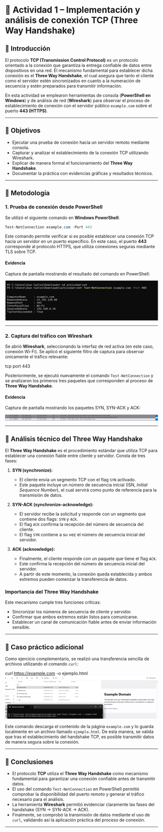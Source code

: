 # 📱 Actividad 1 – Implementación y análisis de conexión TCP (Three Way Handshake)

## 🔹 Introducción

El protocolo **TCP (Transmission Control Protocol)** es un protocolo orientado a la conexión que garantiza la entrega confiable de datos entre dispositivos en una red.
El mecanismo fundamental para establecer dicha conexión es el **Three Way Handshake**, el cual asegura que tanto el cliente como el servidor estén sincronizados en cuanto a la numeración de secuencia y estén preparados para transmitir información.

En esta actividad se emplearon herramientas de consola (**PowerShell en Windows**) y de análisis de red (**Wireshark**) para observar el proceso de establecimiento de conexión con el servidor público `example.com` sobre el puerto **443 (HTTPS)**.

---

## 🔹 Objetivos

* Ejecutar una prueba de conexión hacia un servidor remoto mediante consola.
* Capturar y analizar el establecimiento de la conexión TCP utilizando Wireshark.
* Explicar de manera formal el funcionamiento del **Three Way Handshake**.
* Documentar la práctica con evidencias gráficas y resultados técnicos.

---

## 🔹 Metodología

### 1. Prueba de conexión desde PowerShell

Se utilizó el siguiente comando en **Windows PowerShell**:

```powershell
Test-NetConnection example.com -Port 443
```

Este comando permite verificar si es posible establecer una conexión TCP hacia un servidor en un puerto específico.
En este caso, el puerto **443** corresponde al protocolo HTTPS, que utiliza conexiones seguras mediante TLS sobre TCP.

#### Evidencia

Captura de pantalla mostrando el resultado del comando en PowerShell:

![Prueba conexión](prueba-conexion.png)

---

### 2. Captura del tráfico con Wireshark

Se abrió **Wireshark**, seleccionando la interfaz de red activa (en este caso, conexión Wi-Fi).
Se aplicó el siguiente filtro de captura para observar únicamente el tráfico relevante:


tcp port 443

Posteriormente, se ejecutó nuevamente el comando `Test-NetConnection` y se analizaron los primeros tres paquetes que corresponden al proceso de **Three Way Handshake**.

#### Evidencia

Captura de pantalla mostrando los paquetes SYN, SYN-ACK y ACK:

![Handshake](handshake.png)

---

## 🔹 Análisis técnico del Three Way Handshake

El **Three Way Handshake** es el procedimiento estándar que utiliza TCP para establecer una conexión fiable entre cliente y servidor. Consta de tres fases:

1. **SYN (synchronize):**

   * El cliente envía un segmento TCP con el flag `SYN` activado.
   * Este paquete incluye un número de secuencia inicial (ISN, *Initial Sequence Number*), el cual servirá como punto de referencia para la transmisión de datos.

2. **SYN-ACK (synchronize-acknowledge):**

   * El servidor recibe la solicitud y responde con un segmento que contiene dos flags: `SYN` y `ACK`.
   * El flag `ACK` confirma la recepción del número de secuencia del cliente.
   * El flag `SYN` contiene a su vez el número de secuencia inicial del servidor.

3. **ACK (acknowledge):**

   * Finalmente, el cliente responde con un paquete que tiene el flag `ACK`.
   * Este confirma la recepción del número de secuencia inicial del servidor.
   * A partir de este momento, la conexión queda establecida y ambos extremos pueden comenzar la transferencia de datos.

### Importancia del Three Way Handshake

Este mecanismo cumple tres funciones críticas:

* Sincronizar los números de secuencia de cliente y servidor.
* Confirmar que ambos extremos están listos para comunicarse.
* Establecer un canal de comunicación fiable antes de enviar información sensible.

---

## 🔹 Caso práctico adicional

Como ejercicio complementario, se realizó una transferencia sencilla de archivos utilizando el comando `curl`:


curl https://example.com -o ejemplo.html
![Ejemplo Curl](curl-example.png)


Este comando descarga el contenido de la página `example.com` y lo guarda localmente en un archivo llamado `ejemplo.html`.
De esta manera, se valida que tras el establecimiento del handshake TCP, es posible transmitir datos de manera segura sobre la conexión.

---

## 🔹 Conclusiones

* El protocolo **TCP** utiliza el **Three Way Handshake** como mecanismo fundamental para garantizar una conexión confiable antes de transmitir datos.
* El uso del comando `Test-NetConnection` en PowerShell permitió comprobar la disponibilidad del puerto remoto y generar el tráfico necesario para el análisis.
* La herramienta **Wireshark** permitió evidenciar claramente las fases del handshake (SYN → SYN-ACK → ACK).
* Finalmente, se comprobó la transmisión de datos mediante el uso de `curl`, validando así la aplicación práctica del proceso de conexión.

---
